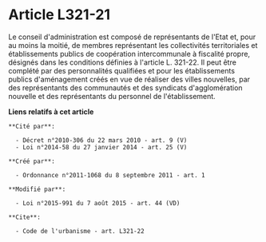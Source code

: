 # Article L321-21

Le conseil d'administration est composé de représentants de l'Etat et, pour au moins la moitié, de membres représentant les
collectivités territoriales et établissements publics de coopération intercommunale à fiscalité propre, désignés dans les
conditions définies à l'article L. 321-22. Il peut être complété par des personnalités qualifiées et pour les établissements
publics d'aménagement créés en vue de réaliser des villes nouvelles, par des représentants des communautés et des syndicats
d'agglomération nouvelle et des représentants du personnel de l'établissement.

**Liens relatifs à cet article**

	**Cité par**:

	  - Décret n°2010-306 du 22 mars 2010 - art. 9 (V)
	  - Loi n°2014-58 du 27 janvier 2014 - art. 25 (V)

	**Créé par**:

	  - Ordonnance n°2011-1068 du 8 septembre 2011 - art. 1

	**Modifié par**:

	  - Loi n°2015-991 du 7 août 2015 - art. 44 (VD)

	**Cite**:

	  - Code de l'urbanisme - art. L321-22
